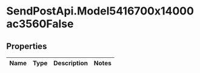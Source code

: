 # SendPostApi.Model5416700x14000ac3560False

## Properties
Name | Type | Description | Notes
------------ | ------------- | ------------- | -------------


